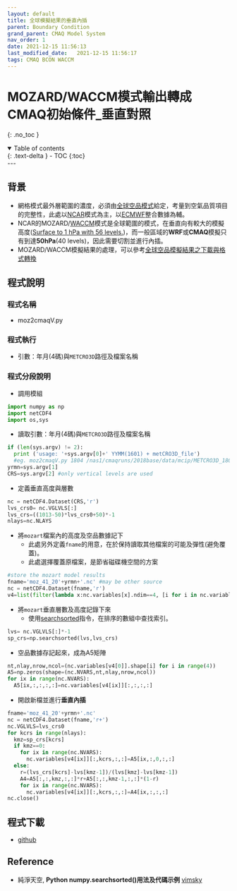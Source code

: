 ```yaml
---
layout: default
title: 全球模擬結果的垂直內插
parent: Boundary Condition
grand_parent: CMAQ Model System
nav_order: 1
date: 2021-12-15 11:56:13
last_modified_date:   2021-12-15 11:56:17
tags: CMAQ BCON WACCM
---
```


# MOZARD/WACCM模式輸出轉成CMAQ初始條件_垂直對照
{: .no_toc }

<details open markdown="block">
  <summary>
    Table of contents
  </summary>
  {: .text-delta }
- TOC
{:toc}
</details>
---

## 背景
- 網格模式最外層範圍的濃度，必須由[全球空品模式](https://sinotec2.github.io/Focus-on-Air-Quality/AQana/)給定，考量到空氣品質項目的完整性，此處以[NCAR](https://www2.acom.ucar.edu/)模式為主，以[ECMWF]()整合數據為輔。
- NCAR的MOZARD/[WACCM][WACCM]模式是全球範圍的模式，在垂直向有較大的模擬高度([Surface to 1 hPa with 56 levels.](https://data.ucar.edu/dataset/model-for-ozone-and-related-chemical-tracers-output-mozart))，而一般區域的**WRF**或**CMAQ**模擬只有到達**50hPa**(40 levels)，因此需要切割並進行內插。
- MOZARD/WACCM模擬結果的處理，可以參考[全球空品模擬結果之下載與格式轉換](https://sinotec2.github.io/Focus-on-Air-Quality/AQana/GAQuality)

[WACCM]: <https://www2.acom.ucar.edu/gcm/waccm> "The Whole Atmosphere Community Climate Model (WACCM) is a comprehensive numerical model, spanning the range of altitude from the Earth's surface to the thermosphere"

## 程式說明

### 程式名稱
- moz2cmaqV.py

### 程式執行
- 引數：年月(4碼)與`METCRO3D`路徑及檔案名稱

### 程式分段說明
- 調用模組

```python
import numpy as np
import netCDF4
import os,sys
```
- 讀取引數：年月(4碼)與`METCRO3D`路徑及檔案名稱

```python
if (len(sys.argv) != 2):
  print ('usage: '+sys.argv[0]+' YYMM(1601) + metCRO3D_file')
  #eg. moz2cmaqV.py 1804 /nas1/cmaqruns/2018base/data/mcip/METCRO3D_1804_run6.nc
yrmn=sys.argv[1]
CRS=sys.argv[2] #only vertical levels are used
```
- 定義垂直高度與層數

```python
nc = netCDF4.Dataset(CRS,'r')
lvs_crs0= nc.VGLVLS[:]
lvs_crs=((1013-50)*lvs_crs0+50)*-1
nlays=nc.NLAYS
```
- 將`mozart`檔案內的高度及空品數據記下
  - 此處另外定義`fname`的用意，在於保持讀取其他檔案的可能及彈性(避免覆蓋)。
  - 此處選擇覆蓋原檔案，是節省磁碟機空間的方案

```python
#store the mozart model results
fname='moz_41_20'+yrmn+'.nc' #may be other source
nc = netCDF4.Dataset(fname,'r')
v4=list(filter(lambda x:nc.variables[x].ndim==4, [i for i in nc.variables]))
```
- 將`mozart`垂直層數及高度記錄下來
  - 使用[searchsorted](https://vimsky.com/zh-tw/examples/usage/numpy-searchsorted-in-python.html)指令，在排序的數組中查找索引。

```python
lvs= nc.VGLVLS[:]*-1
sp_crs=np.searchsorted(lvs,lvs_crs)
```
- 空品數據存記起來，成為A5矩陣

```python
nt,nlay,nrow,ncol=(nc.variables[v4[0]].shape[i] for i in range(4))
A5=np.zeros(shape=(nc.NVARS,nt,nlay,nrow,ncol))
for ix in range(nc.NVARS):
  A5[ix,:,:,:,:]=nc.variables[v4[ix]][:,:,:,:]
```
- 開啟新檔並進行**垂直內插**

```python
fname='moz_41_20'+yrmn+'.nc'
nc = netCDF4.Dataset(fname,'r+')
nc.VGLVLS=lvs_crs0
for kcrs in range(nlays):
  kmz=sp_crs[kcrs]
  if kmz==0:
    for ix in range(nc.NVARS):
      nc.variables[v4[ix]][:,kcrs,:,:]=A5[ix,:,0,:,:]
  else:
    r=(lvs_crs[kcrs]-lvs[kmz-1])/(lvs[kmz]-lvs[kmz-1])
    A4=A5[:,:,kmz,:,:]*r+A5[:,:,kmz-1,:,:]*(1-r)
    for ix in range(nc.NVARS):
      nc.variables[v4[ix]][:,kcrs,:,:]=A4[ix,:,:,:]
nc.close()
```
## 程式下載
- [github](https://github.com/sinotec2/cmaq_relatives/blob/master/bcon/moz2cmaqV.py)

## Reference
-  純淨天空, **Python numpy.searchsorted()用法及代碼示例** [vimsky](https://vimsky.com/zh-tw/examples/usage/numpy-searchsorted-in-python.html)